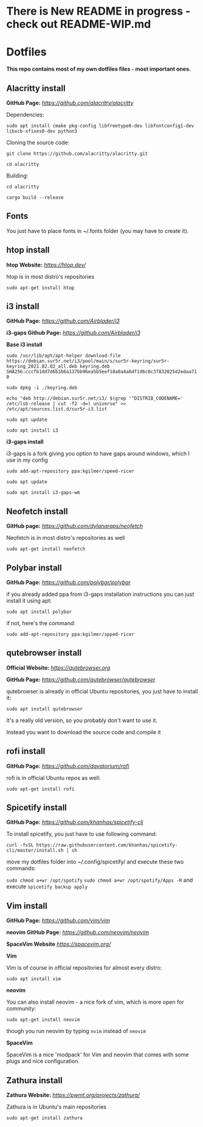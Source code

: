 # There is **New** README in progress - check out README-WIP.md
# Dotfiles
**This repo contains most of my own dotfiles files - most important ones.**

## Alacritty install
**GitHub Page:**
*https://github.com/alacritty/alacritty*

Dependencies: 

`sudo apt install cmake pkg-config libfreetype6-dev libfontconfig1-dev libxcb-xfixes0-dev python3`


Cloning the source code:

`git clone https://github.com/alacritty/alacritty.git`

`cd alacritty`

Building:

`cd alacritty`

`cargo build --release`

## Fonts
You just have to place fonts in ~/.fonts folder (you may have to create it).

## htop install
**htop Website:**
*https://htop.dev/*

htop is in most distro's repositories

`sudo apt-get install htop`

## i3 install
**GitHub Page:**
*https://github.com/Airblader/i3*

**i3-gaps Github Page:**
*https://github.com/Airblader/i3*

**Base i3 install**

`sudo /usr/lib/apt/apt-helper download-file https://debian.sur5r.net/i3/pool/main/s/sur5r-keyring/sur5r-keyring_2021.02.02_all.deb keyring.deb SHA256:cccfb1dd7d6b1b6a137bb96ea5b5eef18a0a4a6df1d6c0c37832025d2edaa710`

`sudo dpkg -i ./keyring.deb`

`echo "deb http://debian.sur5r.net/i3/ $(grep '^DISTRIB_CODENAME=' /etc/lsb-release | cut -f2 -d=) universe" >> /etc/apt/sources.list.d/sur5r-i3.list`

`sudo apt update`

`sudo apt install i3`

**i3-gaps install**

i3-gaps is a fork giving you option to have gaps around windows, which I use in my config

`sudo add-apt-repository ppa:kgilmer/speed-ricer`

`sudo apt update`

`sudo apt install i3-gaps-wm`

## Neofetch install
**GitHub page:**
*https://github.com/dylanaraps/neofetch*

Neofetch is in most distro's repositories as well

`sudo apt-get install neofetch`

## Polybar install
**GitHub Page:**
*https://github.com/polybar/polybar*

if you already added ppa from i3-gaps installation instructions you can just install it using apt:

`sudo apt install polybar`

if not, here's the command:

`sudo add-apt-repository ppa:kgilmer/spped-ricer`

## qutebrowser install
**Official Website:**
*https://qutebrowser.org*

**GitHub Page:**
*https://github.com/qutebrowser/qutebrowser*

qutebrowser is already in official Ubuntu repositories, you just have to install it:

`sudo apt install qutebrowser`

It's a really old version, so you probably don't want to use it.

Instead you want to download the source code and compile it

## rofi install
**GitHub Page:**
*https://github.com/davatorium/rofi*

rofi is in official Ubuntu repos as well:

`sudo apt-get install rofi`

## Spicetify install
**GitHub Page:**
*https://github.com/khanhas/spicetify-cli*

To install spicetify, you just have to use following command:

`curl -fsSL https://raw.githubusercontent.com/khanhas/spicetify-cli/master/install.sh | sh`

move my dotfiles folder into ~/.config/spicetify/ and execute these two commands:

`sudo chmod a+wr /opt/spotify` `sudo chmod a+wr /opt/spotify/Apps -R` and execute `spicetify backup apply`

## Vim install
**GitHub Page:**
*https://github.com/vim/vim*

**neovim GitHub Page:**
*https://github.com/neovim/neovim*

**SpaceVim Website**
*https://spacevim.org/*

**Vim**

Vim is of course in official repositories for almost every distro:

`sudo apt install vim`

**neovim**

You can also install neovim - a nice fork of vim, which is more open for community:

`sudo apt-get install neovim`

though you run neovim by typing `nvim` instead of `neovim`

**SpaceVim**

SpaceVim is a nice 'modpack' for Vim and neovim that comes with some plugs and nice configuration.

## Zathura install
**Zathura Website:**
*https://pwmt.org/projects/zathura/*

Zathura is in Ubuntu's main repositories

`sudo apt-get install zathura`

